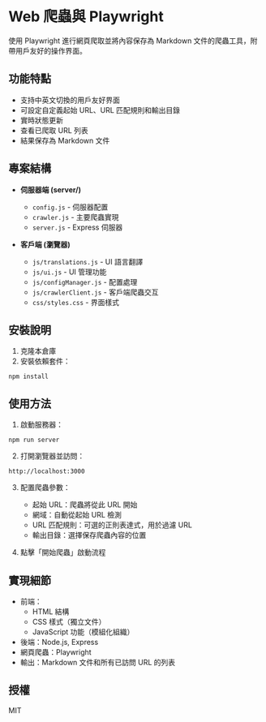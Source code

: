# Web 爬蟲與 Playwright

使用 Playwright 進行網頁爬取並將內容保存為 Markdown 文件的爬蟲工具，附帶用戶友好的操作界面。

## 功能特點

- 支持中英文切換的用戶友好界面
- 可設定自定義起始 URL、URL 匹配規則和輸出目錄
- 實時狀態更新
- 查看已爬取 URL 列表
- 結果保存為 Markdown 文件

## 專案結構

- **伺服器端 (server/)**
  - `config.js` - 伺服器配置
  - `crawler.js` - 主要爬蟲實現
  - `server.js` - Express 伺服器

- **客戶端 (瀏覽器)**
  - `js/translations.js` - UI 語言翻譯
  - `js/ui.js` - UI 管理功能
  - `js/configManager.js` - 配置處理
  - `js/crawlerClient.js` - 客戶端爬蟲交互
  - `css/styles.css` - 界面樣式

## 安裝說明

1. 克隆本倉庫
2. 安裝依賴套件：
```
npm install
```

## 使用方法

1. 啟動服務器：
```
npm run server
```

2. 打開瀏覽器並訪問：
```
http://localhost:3000
```

3. 配置爬蟲參數：
   - 起始 URL：爬蟲將從此 URL 開始
   - 網域：自動從起始 URL 檢測
   - URL 匹配規則：可選的正則表達式，用於過濾 URL
   - 輸出目錄：選擇保存爬蟲內容的位置

4. 點擊「開始爬蟲」啟動流程

## 實現細節

- 前端：
  - HTML 結構
  - CSS 樣式（獨立文件）
  - JavaScript 功能（模組化組織）
- 後端：Node.js, Express
- 網頁爬蟲：Playwright
- 輸出：Markdown 文件和所有已訪問 URL 的列表

## 授權

MIT
